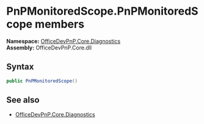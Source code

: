 # PnPMonitoredScope.PnPMonitoredScope members 
  

**Namespace:** [OfficeDevPnP.Core.Diagnostics](OfficeDevPnP.Core.Diagnostics.md)  
**Assembly:** OfficeDevPnP.Core.dll  
## Syntax
```C#
public PnPMonitoredScope()
```
## See also
- [OfficeDevPnP.Core.Diagnostics](OfficeDevPnP.Core.Diagnostics.md)
